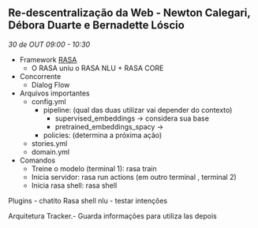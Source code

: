 
## Re-descentralização da Web - Newton Calegari, Débora Duarte e Bernadette Lóscio
_30 de OUT 09:00 - 10:30_

* Framework [RASA](https://rasa.com/)
    * O RASA uniu o RASA NLU + RASA CORE
* Concorrente
    * Dialog Flow
* Arquivos importantes
    * config.yml
        * pipeline: (qual das duas utilizar vai depender do contexto)
            * supervised_embeddings -> considera sua base
            * pretrained_embeddings_spacy -> 
        * policies: (determina a próxima ação)
    * stories.yml
    * domain.yml
* Comandos
    * Treine o modelo (terminal 1): rasa train
    * Inicia servidor: rasa run actions (em outro terminal , terminal 2)
    * Inicia rasa shell: rasa shell




Plugins - chatito
Rasa shell nlu - testar intenções

Arquitetura
Tracker.- Guarda informações para utiliza las depois


